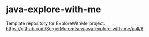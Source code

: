 # java-explore-with-me
Template repository for ExploreWithMe project.
https://github.com/SergeiMuromtsev/java-explore-with-me/pull/6
